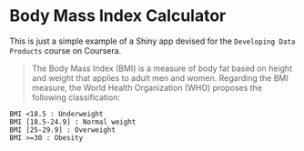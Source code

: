 # Body Mass Index Calculator

This is just a simple example of a Shiny app devised for the `Developing Data Products` course on Coursera.

> The Body Mass Index (BMI) is a measure of body fat based on height and weight that applies to adult men and women. Regarding the BMI measure, the World Health Organization (WHO) proposes the following classification:

    BMI <18.5 : Underweight
    BMI [18.5-24.9] : Normal weight
    BMI [25-29.9] : Overweight
    BMI >=30 : Obesity

